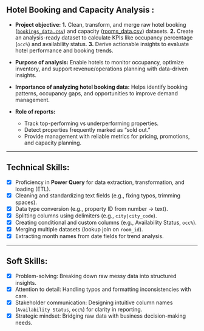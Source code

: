 ## Hotel Booking and Capacity Analysis :

* **Project objective:**
  **1.** Clean, transform, and merge raw hotel booking ([`bookings_data.csv`](https://github.com/Abhishek-alp/Hotel-Booking-and-Capacity-Analysis/blob/main/bookings_data.pdf)) and capacity ([rooms_data.csv](https://github.com/Abhishek-alp/Hotel-Booking-and-Capacity-Analysis/blob/main/bookings_data.pdf)) datasets.
  **2.** Create an analysis-ready dataset to calculate KPIs like occupancy percentage (`occ%`) and availability status.
  **3.** Derive actionable insights to evaluate hotel performance and booking trends.

* **Purpose of analysis:** Enable hotels to monitor occupancy, optimize inventory, and support revenue/operations planning with data-driven insights.

* **Importance of analyzing hotel booking data:** Helps identify booking patterns, occupancy gaps, and opportunities to improve demand management.

* **Role of reports:**

  * Track top-performing vs underperforming properties.
  * Detect properties frequently marked as “sold out.”
  * Provide management with reliable metrics for pricing, promotions, and capacity planning.

---

## Technical Skills:

* [x] Proficiency in **Power Query** for data extraction, transformation, and loading (ETL).
* [x] Cleaning and standardizing text fields (e.g., fixing typos, trimming spaces).
* [x] Data type conversion (e.g., property ID from number → text).
* [x] Splitting columns using delimiters (e.g., `city|city_code`).
* [x] Creating conditional and custom columns (e.g., Availability Status, `occ%`).
* [x] Merging multiple datasets (lookup join on `room_id`).
* [x] Extracting month names from date fields for trend analysis.

---

## Soft Skills:

* [x] Problem-solving: Breaking down raw messy data into structured insights.
* [x] Attention to detail: Handling typos and formatting inconsistencies with care.
* [x] Stakeholder communication: Designing intuitive column names (`Availability Status`, `occ%`) for clarity in reporting.
* [x] Strategic mindset: Bridging raw data with business decision-making needs.

